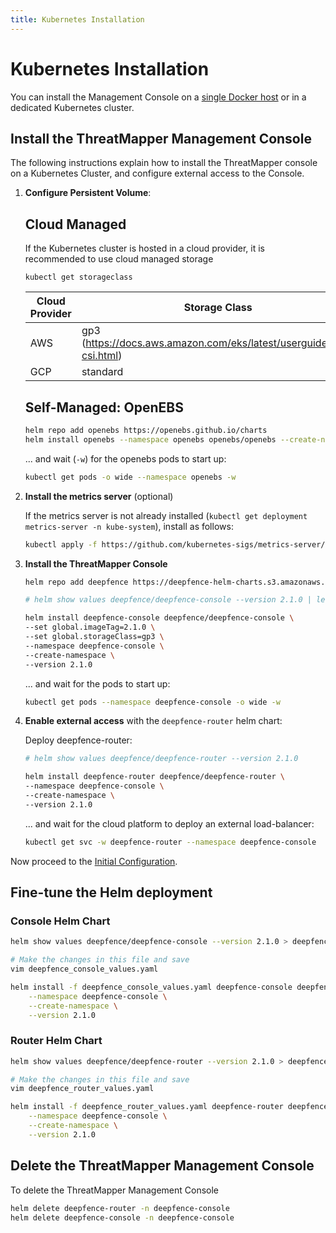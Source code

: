 ```yaml
---
title: Kubernetes Installation
---
```


# Kubernetes Installation

You can install the Management Console on a [single Docker host](docker) or in a dedicated Kubernetes cluster.

## Install the ThreatMapper Management Console

The following instructions explain how to install the ThreatMapper console on a Kubernetes Cluster, and configure external access to the Console.

1. **Configure Persistent Volume**:

   ## Cloud Managed

   If the Kubernetes cluster is hosted in a cloud provider, it is recommended to use cloud managed storage
    ```
    kubectl get storageclass
    ```
   | Cloud Provider | Storage Class                                                       |
   |----------------|---------------------------------------------------------------------|
   | AWS            | gp3 (https://docs.aws.amazon.com/eks/latest/userguide/ebs-csi.html) |
   | GCP            | standard                                                            |

   ## Self-Managed: OpenEBS

    ```bash
    helm repo add openebs https://openebs.github.io/charts
    helm install openebs --namespace openebs openebs/openebs --create-namespace
    ```

   ... and wait (```-w```) for the openebs pods to start up:

    ```bash
    kubectl get pods -o wide --namespace openebs -w
    ```

2. **Install the metrics server** (optional)

   If the metrics server is not already installed (```kubectl get deployment metrics-server -n kube-system```), install as follows:

    ```bash
    kubectl apply -f https://github.com/kubernetes-sigs/metrics-server/releases/latest/download/components.yaml
    ```

3. **Install the ThreatMapper Console**

    ```bash
    helm repo add deepfence https://deepfence-helm-charts.s3.amazonaws.com/threatmapper

    # helm show values deepfence/deepfence-console --version 2.1.0 | less

    helm install deepfence-console deepfence/deepfence-console \
    --set global.imageTag=2.1.0 \
    --set global.storageClass=gp3 \
    --namespace deepfence-console \
    --create-namespace \
    --version 2.1.0
    ```

   ... and wait for the pods to start up:

    ```bash
    kubectl get pods --namespace deepfence-console -o wide -w
    ```

4. **Enable external access** with the ```deepfence-router``` helm chart:

   Deploy deepfence-router:

    ```bash
    # helm show values deepfence/deepfence-router --version 2.1.0
   
    helm install deepfence-router deepfence/deepfence-router \
    --namespace deepfence-console \
    --create-namespace \
    --version 2.1.0
    ```

   ... and wait for the cloud platform to deploy an external load-balancer:

    ```bash
    kubectl get svc -w deepfence-router --namespace deepfence-console
    ```

Now proceed to the [Initial Configuration](initial-configuration).

## Fine-tune the Helm deployment

### Console Helm Chart

```bash
helm show values deepfence/deepfence-console --version 2.1.0 > deepfence_console_values.yaml

# Make the changes in this file and save
vim deepfence_console_values.yaml

helm install -f deepfence_console_values.yaml deepfence-console deepfence/deepfence-console \
    --namespace deepfence-console \
    --create-namespace \
    --version 2.1.0
```

### Router Helm Chart

```bash
helm show values deepfence/deepfence-router --version 2.1.0 > deepfence_router_values.yaml

# Make the changes in this file and save
vim deepfence_router_values.yaml

helm install -f deepfence_router_values.yaml deepfence-router deepfence/deepfence-router \
    --namespace deepfence-console \
    --create-namespace \
    --version 2.1.0
```

## Delete the ThreatMapper Management Console

To delete the ThreatMapper Management Console

   ```bash
   helm delete deepfence-router -n deepfence-console
   helm delete deepfence-console -n deepfence-console
   ```